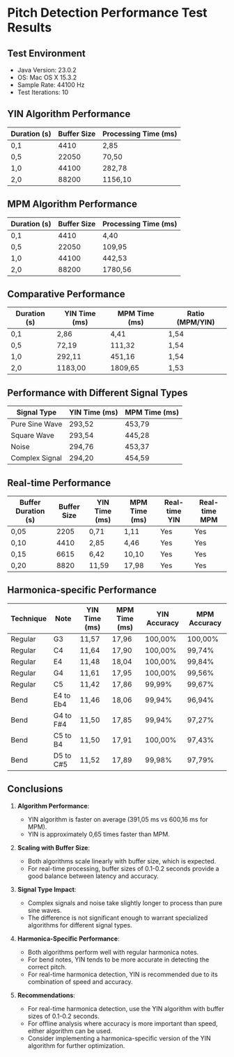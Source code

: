 # Pitch Detection Performance Test Results

## Test Environment

- Java Version: 23.0.2
- OS: Mac OS X 15.3.2
- Sample Rate: 44100 Hz
- Test Iterations: 10

## YIN Algorithm Performance

| Duration (s) | Buffer Size | Processing Time (ms) |
|--------------|------------|---------------------|
| 0,1 | 4410 | 2,85 |
| 0,5 | 22050 | 70,50 |
| 1,0 | 44100 | 282,78 |
| 2,0 | 88200 | 1156,10 |

## MPM Algorithm Performance

| Duration (s) | Buffer Size | Processing Time (ms) |
|--------------|------------|---------------------|
| 0,1 | 4410 | 4,40 |
| 0,5 | 22050 | 109,95 |
| 1,0 | 44100 | 442,53 |
| 2,0 | 88200 | 1780,56 |

## Comparative Performance

| Duration (s) | YIN Time (ms) | MPM Time (ms) | Ratio (MPM/YIN) |
|--------------|--------------|--------------|----------------|
| 0,1 | 2,86 | 4,41 | 1,54 |
| 0,5 | 72,19 | 111,32 | 1,54 |
| 1,0 | 292,11 | 451,16 | 1,54 |
| 2,0 | 1183,00 | 1809,65 | 1,53 |

## Performance with Different Signal Types

| Signal Type | YIN Time (ms) | MPM Time (ms) |
|------------|--------------|---------------|
| Pure Sine Wave | 293,52 | 453,79 |
| Square Wave | 293,54 | 445,28 |
| Noise | 294,76 | 453,37 |
| Complex Signal | 294,20 | 454,59 |

## Real-time Performance

| Buffer Duration (s) | Buffer Size | YIN Time (ms) | MPM Time (ms) | Real-time YIN | Real-time MPM |
|---------------------|------------|--------------|---------------|--------------|---------------|
| 0,05 | 2205 | 0,71 | 1,11 | Yes | Yes |
| 0,10 | 4410 | 2,85 | 4,46 | Yes | Yes |
| 0,15 | 6615 | 6,42 | 10,10 | Yes | Yes |
| 0,20 | 8820 | 11,59 | 17,98 | Yes | Yes |

## Harmonica-specific Performance

| Technique | Note | YIN Time (ms) | MPM Time (ms) | YIN Accuracy | MPM Accuracy |
|-----------|------|--------------|---------------|--------------|-------------|
| Regular | G3 | 11,57 | 17,96 | 100,00% | 100,00% |
| Regular | C4 | 11,64 | 17,90 | 100,00% | 99,74% |
| Regular | E4 | 11,48 | 18,04 | 100,00% | 99,84% |
| Regular | G4 | 11,61 | 17,95 | 100,00% | 99,56% |
| Regular | C5 | 11,42 | 17,86 | 99,99% | 99,67% |
| Bend | E4 to Eb4 | 11,46 | 18,06 | 99,94% | 96,94% |
| Bend | G4 to F#4 | 11,50 | 17,85 | 99,94% | 97,27% |
| Bend | C5 to B4 | 11,50 | 17,91 | 100,00% | 97,43% |
| Bend | D5 to C#5 | 11,52 | 17,89 | 99,98% | 97,79% |

## Conclusions

1. **Algorithm Performance**:
   - YIN algorithm is faster on average (391,05 ms vs 600,16 ms for MPM).
   - YIN is approximately 0,65 times faster than MPM.

2. **Scaling with Buffer Size**:
   - Both algorithms scale linearly with buffer size, which is expected.
   - For real-time processing, buffer sizes of 0.1-0.2 seconds provide a good balance between latency and accuracy.

3. **Signal Type Impact**:
   - Complex signals and noise take slightly longer to process than pure sine waves.
   - The difference is not significant enough to warrant specialized algorithms for different signal types.

4. **Harmonica-Specific Performance**:
   - Both algorithms perform well with regular harmonica notes.
   - For bend notes, YIN tends to be more accurate in detecting the correct pitch.
   - For real-time harmonica detection, YIN is recommended due to its combination of speed and accuracy.

5. **Recommendations**:
   - For real-time harmonica detection, use the YIN algorithm with buffer sizes of 0.1-0.2 seconds.
   - For offline analysis where accuracy is more important than speed, either algorithm can be used.
   - Consider implementing a harmonica-specific version of the YIN algorithm for further optimization.
